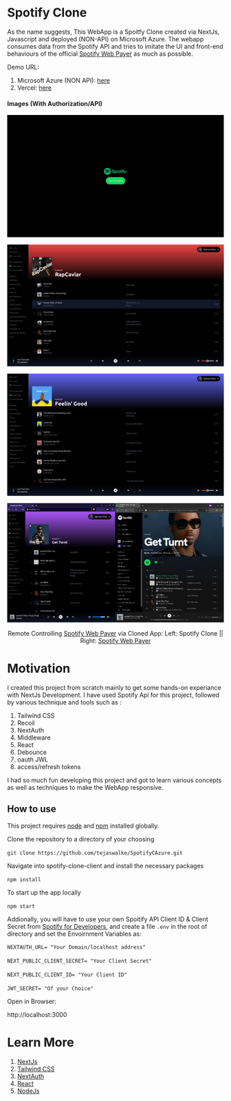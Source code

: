 # Spotify Clone
As the name suggests, This WebApp is a Spoitfy Clone created via NextJs, Javascript and deployed (NON-API) on Microsoft Azure. The webapp consumes data from the Spotify API and tries to imitate the UI and front-end behaviours of the official [Spotify Web Payer](https://open.spotify.com/) as much as possible.

Demo URL: 
1. Microsoft Azure (NON API): [here](https://victorious-mushroom-0f1b71c10.1.azurestaticapps.net/)
2. Vercel: [here](https://spotifyclone-rxb.vercel.app)

#### Images (With Authorization/API)

 ![Image 1](https://github.com/tejaswalke/Spotify-Clone/blob/main/components/Screenshot%20from%202022-02-12%2022-36-52.png)
 
 ![Image 2](https://github.com/tejaswalke/Spotify-Clone/blob/main/components/Screenshot%20from%202022-02-12%2022-36-42.png)
 
 ![Image 3](https://github.com/tejaswalke/Spotify-Clone/blob/main/components/Screenshot%20from%202022-02-12%2022-38-10.png)
 
 ![Image 4](https://github.com/tejaswalke/Spotify-Clone/blob/main/components/2.png)
 <sup> <p align="center">Remote Controlling [Spotify Web Payer](https://open.spotify.com/) via Cloned App:  Left: Spotify Clone || Right: [Spotify Web Payer](https://open.spotify.com/)
# Motivation
I created this project from scratch mainly to get some hands-on experiance with NextJs Development. I have used Spotify Api for this project, followed by various technique and tools such as :
1. Tailwind CSS
2. Recoil 
3. NextAuth 
4. Middleware
5. React 
6. Debounce 
7. oauth JWL 
8. access/refresh tokens

I had so much fun developing this project and got to learn various concepts as well as techniques to make the WebApp responsive.

## How to use
This project requires [node](http://nodejs.org) and [npm](https://npmjs.com/) installed globally.

Clone the repository to a directory of your choosing

``git clone https://github.com/tejaswalke/SpotifyCAzure.git``

Navigate into spotify-clone-client and install the necessary packages

``npm install``

To start up the app locally

``npm start``
 
 Addionally, you will have to use your own Spoitify API Client ID & Client Secret from [Spotify for Developers](https://developer.spotify.com/), and create a file `.env` in the root of directory and set the Envoirnment Variables as:
 
 ```
 NEXTAUTH_URL= "Your Domain/localhost address"
 
 NEXT_PUBLIC_CLIENT_SECRET= "Your Client Secret"
 
 NEXT_PUBLIC_CLIENT_ID= "Your Client ID"
 
 JWT_SECRET= "Of your Choice"
 ```
 
 Open in Browser: 

http://localhost:3000


# Learn More
1. [NextJs](https://nextjs.org/docs)
2. [Tailwind CSS](https://tailwindcss.com/docs/installation)
3. [NextAuth](https://next-auth.js.org/getting-started/example)
4. [React](https://reactjs.org/docs/getting-started.html)
5. [NodeJs](https://nodejs.org/en/docs/)
